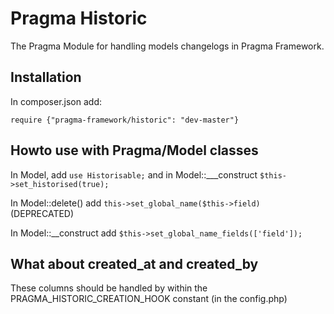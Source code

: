 # Pragma Historic

The Pragma Module for handling models changelogs in Pragma Framework.

## Installation

In composer.json add:

	require {"pragma-framework/historic": "dev-master"}

## Howto use with Pragma/Model classes

In Model, add `use Historisable;` and in Model::\_\__construct `$this->set_historised(true);`

In Model::delete() add `this->set_global_name($this->field)` (DEPRECATED)

In Model::\_\_construct add `$this->set_global_name_fields(['field']);`


## What about created_at and created_by

These columns should be handled by within the PRAGMA_HISTORIC_CREATION_HOOK constant (in the config.php)

